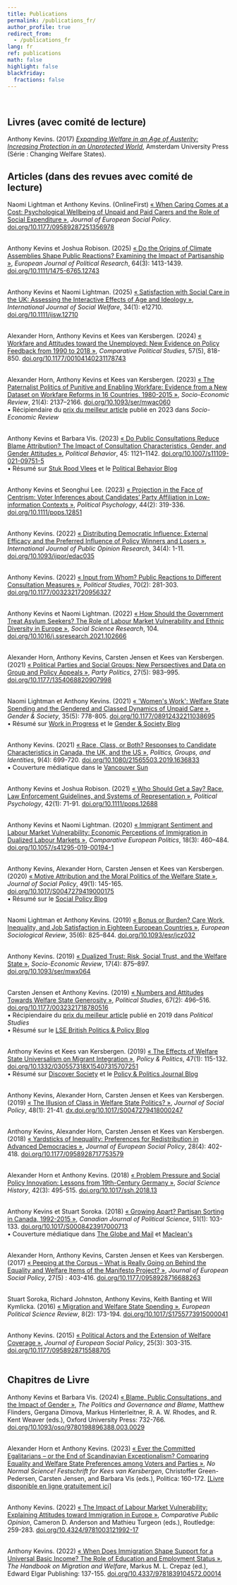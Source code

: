 ```yaml
---
title: Publications
permalink: /publications_fr/
author_profile: true
redirect_from:
  - /publications_fr
lang: fr
ref: publications
math: false
highlight: false
blackfriday: 
  fractions: false
---
```


&nbsp;

<div class="pub-section">

<h2>Livres (avec comité de lecture)</h2>

Anthony Kevins. (2017) <a href="https://repository.lboro.ac.uk/articles/book/Expanding_welfare_in_an_age_of_austerity_Increasing_protection_in_an_unprotected_world/9994709"><em>Expanding Welfare in an Age of Austerity: Increasing Protection in an Unprotected World</em></a>, Amsterdam University Press (Série : Changing Welfare States).

</div>

<div class="pub-section">

<h2>Articles (dans des revues avec comité de lecture)</h2>

Naomi Lightman et Anthony Kevins. (OnlineFirst) <a href="https://journals.sagepub.com/doi/epub/10.1177/09589287251356978">« When Caring Comes at a Cost: Psychological Wellbeing of Unpaid and Paid Carers and the Role of Social Expenditure »</a>, <em>Journal of European Social Policy</em>. <a href="https://doi.org/10.1177/09589287251356978">doi.org/10.1177/09589287251356978</a><br><br>

Anthony Kevins et Joshua Robison. (2025) <a href="https://ejpr.onlinelibrary.wiley.com/doi/epdf/10.1111/1475-6765.12743">« Do the Origins of Climate Assemblies Shape Public Reactions? Examining the Impact of Partisanship »</a>, <em>European Journal of Political Research</em>, 64(3): 1413-1439. <a href="https://doi.org/10.1111/1475-6765.12743">doi.org/10.1111/1475-6765.12743</a><br><br>

Anthony Kevins et Naomi Lightman. (2025) <a href="https://onlinelibrary.wiley.com/doi/epdf/10.1111/ijsw.12710">« Satisfaction with Social Care in the UK: Assessing the Interactive Effects of Age and Ideology »</a>, <em>International Journal of Social Welfare</em>, 34(1): e12710. <a href="https://doi.org/10.1111/ijsw.12710">doi.org/10.1111/ijsw.12710</a><br><br>

Alexander Horn, Anthony Kevins et Kees van Kersbergen. (2024) <a href="https://journals.sagepub.com/doi/epub/10.1177/00104140231178743">« Workfare and Attitudes toward the Unemployed: New Evidence on Policy Feedback from 1990 to 2018 »</a>, <em>Comparative Political Studies</em>, 57(5), 818-850. <a href="https://doi.org/10.1177/00104140231178743">doi.org/10.1177/00104140231178743</a><br><br>

Alexander Horn, Anthony Kevins et Kees van Kersbergen. (2023) <a href="https://academic.oup.com/ser/advance-article-pdf/doi/10.1093/ser/mwac060/48182000/mwac060.pdf">« The Paternalist Politics of Punitive and Enabling Workfare: Evidence from a New Dataset on Workfare Reforms in 16 Countries, 1980-2015 »</a>, <em>Socio-Economic Review</em>, 21(4): 2137–2166. <a href="https://doi.org/10.1093/ser/mwac060">doi.org/10.1093/ser/mwac060</a><br>
• Récipiendaire du <a href="https://sase.org/publications/socio-economic-review/ser-best-paper-awards/">prix du meilleur article</a> publié en 2023 dans <em>Socio-Economic Review</em><br><br>

Anthony Kevins et Barbara Vis. (2023)  <a href="https://link.springer.com/content/pdf/10.1007/s11109-021-09751-5.pdf">« Do Public Consultations Reduce Blame Attribution? The Impact of Consultation Characteristics, Gender, and Gender Attitudes »</a>, <em>Political Behavior</em>, 45: 1121–1142. <a href="https://doi.org/10.1007/s11109-021-09751-5">doi.org/10.1007/s11109-021-09751-5</a><br>
• Résumé sur <a href="https://stukroodvlees.nl/meer-inspraak-minder-schuld/">Stuk Rood Vlees</a> et le <a href="http://politicalbehavior.wordpress.com/2021/10/11/%EF%BF%BC/">Political Behavior Blog</a><br><br>

Anthony Kevins et Seonghui Lee. (2023) <a href="https://onlinelibrary.wiley.com/doi/epdf/10.1111/pops.12851">« Projection in the Face of Centrism: Voter Inferences about Candidates’ Party Affiliation in Low-information Contexts »</a>, <em>Political Psychology</em>, 44(2): 319-336. <a href="https://doi.org/10.1111/pops.12851">doi.org/10.1111/pops.12851</a><br><br>

Anthony Kevins. (2022) <a href="https://academic.oup.com/ijpor/article-pdf/34/4/edac035/48077125/edac035.pdf">« Distributing Democratic Influence: External Efficacy and the Preferred Influence of Policy Winners and Losers »</a>, <em>International Journal of Public Opinion Research</em>, 34(4): 1-11. <a href="https://doi.org/10.1093/ijpor/edac035">doi.org/10.1093/ijpor/edac035</a><br><br>

Anthony Kevins. (2022) <a href="https://journals.sagepub.com/doi/pdf/10.1177/0032321720956327">« Input from Whom? Public Reactions to Different Consultation Measures »</a>, <em>Political Studies</em>, 70(2): 281-303. <a href="https://doi.org/10.1177/0032321720956327">doi.org/10.1177/0032321720956327</a><br><br>

Anthony Kevins et Naomi Lightman. (2022)  <a href="https://anthonykevins.github.io/files/Asylum_Seekers.pdf">« How Should the Government Treat Asylum Seekers? The Role of Labour Market Vulnerability and Ethnic Diversity in Europe »</a>, <em>Social Science Research</em>, 104. <a href="https://doi.org/10.1016/j.ssresearch.2021.102666">doi.org/10.1016/j.ssresearch.2021.102666</a><br><br>

Alexander Horn, Anthony Kevins, Carsten Jensen et Kees van Kersbergen. (2021) <a href="https://repository.lboro.ac.uk/articles/journal_contribution/Political_parties_and_social_groups_New_perspectives_and_data_on_group_and_policy_appeals/11628444">« Political Parties and Social Groups: New Perspectives and Data on Group and Policy Appeals »</a>, <em>Party Politics</em>, 27(5): 983–995. <a href="https://doi.org/10.1177/1354068820907998">doi.org/10.1177/1354068820907998</a><br><br>

Naomi Lightman et Anthony Kevins. (2021) <a href="https://journals.sagepub.com/doi/pdf/10.1177/08912432211038695">« 'Women's Work': Welfare State Spending and the Gendered and Classed Dynamics of Unpaid Care »</a>, <em>Gender & Society</em>,  35(5): 778-805. <a href="https://doi.org/10.1177/08912432211038695">doi.org/10.1177/08912432211038695</a><br>
• Résumé sur <a href="http://www.wipsociology.org/2021/09/16/womens-work-and-the-welfare-state-new-analysis-quantifies-how-gender-class-and-social-policy-shape-unpaid-care-work/">Work in Progress</a> et le <a href="https://gendersociety.wordpress.com/2021/09/03/womens-work-and-the-welfare-state-new-analysis-quantifies-how-gender-class-and-social-policy-shape-unpaid-care-work/">Gender & Society Blog</a><br><br>

Anthony Kevins. (2021) <a href="https://www.tandfonline.com/doi/pdf/10.1080/21565503.2019.1636833?needAccess=true">« Race, Class, or Both? Responses to Candidate Characteristics in Canada, the UK, and the US »</a>, <em>Politics, Groups, and Identities</em>, 9(4): 699-720. <a href="https://doi.org/10.1080/21565503.2019.1636833">doi.org/10.1080/21565503.2019.1636833</a><br>
• Couverture médiatique dans le <a href="https://vancouversun.com/opinion/columnists/women-people-colour-get-fewer-votes-canada-studies">Vancouver Sun</a><br><br>

Anthony Kevins et Joshua Robison. (2021) <a href="https://onlinelibrary.wiley.com/doi/epdf/10.1111/pops.12688">« Who Should Get a Say? Race, Law Enforcement Guidelines, and Systems of Representation »</a>, <em>Political Psychology</em>, 42(1): 71-91. <a href="https://doi.org/10.1111/pops.12688">doi.org/10.1111/pops.12688</a><br><br>

Anthony Kevins et Naomi Lightman. (2020) <a href="https://repository.lboro.ac.uk/articles/journal_contribution/Immigrant_sentiment_and_labour_market_vulnerability_economic_perceptions_of_immigration_in_dualized_labour_markets/9976301">« Immigrant Sentiment and Labour Market Vulnerability: Economic Perceptions of Immigration in Dualized Labour Markets »</a>, <em>Comparative European Politics</em>, 18(3): 460–484. <a href="https://doi.org/10.1057/s41295-019-00194-1">doi.org/10.1057/s41295-019-00194-1</a><br><br>

Anthony Kevins, Alexander Horn, Carsten Jensen et Kees van Kersbergen. (2020) <a href="https://www.cambridge.org/core/services/aop-cambridge-core/content/view/D2DC2B5761B7474254AB8BEC75CF9B0D/S0047279419000175a.pdf/motive_attribution_and_the_moral_politics_of_the_welfare_state.pdf">« Motive Attribution and the Moral Politics of the Welfare State »</a>, <em>Journal of Social Policy</em>, 49(1): 145-165. <a href="https://doi.org/10.1017/S0047279419000175">doi.org/10.1017/S0047279419000175</a><br>
• Résumé sur le <a href="https://socialpolicyblog.com/2019/05/08/explaining-other-peoples-stances-on-inequality/">Social Policy Blog</a><br><br>

Naomi Lightman et Anthony Kevins. (2019) <a href="https://repository.lboro.ac.uk/articles/journal_contribution/Bonus_or_burden_Care_work_inequality_and_job_satisfaction_in_eighteen_European_countries/9976268">« Bonus or Burden? Care Work, Inequality, and Job Satisfaction in Eighteen European Countries »</a>, <em>European Sociological Review</em>, 35(6): 825–844. <a href="https://doi.org/10.1093/esr/jcz032">doi.org/10.1093/esr/jcz032</a><br><br>

Anthony Kevins. (2019) <a href="https://repository.lboro.ac.uk/articles/journal_contribution/Dualized_trust_risk_social_trust_and_the_welfare_state/9976265">« Dualized Trust: Risk, Social Trust, and the Welfare State »</a>, <em>Socio-Economic Review</em>, 17(4): 875–897. <a href="https://doi.org/10.1093/ser/mwx064">doi.org/10.1093/ser/mwx064</a><br><br>

Carsten Jensen et Anthony Kevins. (2019) <a href="http://journals.sagepub.com/doi/pdf/10.1177/0032321718780516">« Numbers and Attitudes Towards Welfare State Generosity »</a>, <em>Political Studies</em>, 67(2): 496–516. <a href="https://doi.org/10.1177/0032321718780516">doi.org/10.1177/0032321718780516</a><br>
• Récipiendaire du <a href="https://journals.sagepub.com/page/psx/collections/virtual-special-issues/harrison-prize-winners">prix du meilleur article</a> publié en 2019 dans <em>Political Studies</em><br>
• Résumé sur le <a href="http://blogs.lse.ac.uk/politicsandpolicy/how-claims-about-welfare-benefit-levels-affect-public-opinion/">LSE British Politics & Policy Blog</a><br><br>

Anthony Kevins et Kees van Kersbergen. (2019) <a href="https://repository.lboro.ac.uk/articles/journal_contribution/The_effects_of_welfare_state_universalism_on_migrant_integration/9976226">« The Effects of Welfare State Universalism on Migrant Integration »</a>, <em>Policy & Politics</em>, 47(1): 115-132. <a href="https://doi.org/10.1332/030557318X15407315707251">doi.org/10.1332/030557318X15407315707251</a><br>
• Résumé sur <a href="https://discoversociety.org/2019/02/06/policy-and-politics-one-of-us-how-welfare-states-help-shape-immigrant-integration/">Discover Society</a> et le <a href="https://policyandpoliticsblog.com/2019/02/20/one-of-us-how-welfare-states-help-shape-immigrant-integration/">Policy & Politics Journal Blog</a><br><br>

Anthony Kevins, Alexander Horn, Carsten Jensen et Kees van Kersbergen. (2019) <a href="https://repository.lboro.ac.uk/articles/journal_contribution/The_illusion_of_class_in_welfare_state_politics_/9976223">« The Illusion of Class in Welfare State Politics? »</a>, <em>Journal of Social Policy</em>, 48(1): 21-41. <a href="https://dx.doi.org/10.1017/S0047279418000247">dx.doi.org/10.1017/S0047279418000247</a><br><br>

Anthony Kevins, Alexander Horn, Carsten Jensen et Kees van Kersbergen. (2018) <a href="https://repository.lboro.ac.uk/articles/journal_contribution/Yardsticks_of_inequality_Preferences_for_redistribution_in_advanced_democracies/9976232">« Yardsticks of Inequality: Preferences for Redistribution in Advanced Democracies »</a>, <em>Journal of European Social Policy</em>, 28(4): 402-418. <a href="https://doi.org/10.1177/0958928717753579">doi.org/10.1177/0958928717753579</a><br><br>

Alexander Horn et Anthony Kevins. (2018) <a href="https://repository.lboro.ac.uk/articles/journal_contribution/Problem_pressure_and_social_policy_innovation_Lessons_from_nineteenth-century_Germany/9976235">« Problem Pressure and Social Policy Innovation: Lessons from 19th-Century Germany »</a>, <em>Social Science History</em>, 42(3): 495-515. <a href="https://doi.org/10.1017/ssh.2018.13">doi.org/10.1017/ssh.2018.13</a><br><br>

Anthony Kevins et Stuart Soroka. (2018) <a href="https://repository.lboro.ac.uk/articles/journal_contribution/Growing_apart_Partisan_sorting_in_Canada_1992_2015/9976238">« Growing Apart? Partisan Sorting in Canada, 1992-2015 »</a>, <em>Canadian Journal of Political Science</em>, 51(1): 103-133. <a href="https://doi.org/10.1017/S0008423917000713">doi.org/10.1017/S0008423917000713</a><br>
• Couverture médiatique dans <a href="https://www.theglobeandmail.com/opinion/big-tent-politics-is-now-all-but-dead/article24944734/">The Globe and Mail</a> et <a href="https://www.macleans.ca/politics/this-is-whats-wrong-with-canadas-right/">Maclean's</a><br><br>

Alexander Horn, Anthony Kevins, Carsten Jensen et Kees van Kersbergen. (2017) <a href="https://repository.lboro.ac.uk/articles/journal_contribution/Peeping_at_the_corpus_What_is_really_going_on_behind_the_equality_and_welfare_items_of_the_Manifesto_project_/9976253">« Peeping at the Corpus – What is Really Going on Behind the Equality and Welfare Items of the Manifesto Project? »</a>, <em>Journal of European Social Policy</em>, 27(5) : 403-416. <a href="https://doi.org/10.1177/0958928716688263">doi.org/10.1177/0958928716688263</a><br><br>

Stuart Soroka, Richard Johnston, Anthony Kevins, Keith Banting et Will Kymlicka. (2016) <a href="https://repository.lboro.ac.uk/articles/journal_contribution/Migration_and_welfare_state_spending/9976256">« Migration and Welfare State Spending »</a>, <em>European Political Science Review</em>, 8(2): 173-194. <a href="https://doi.org/10.1017/S1755773915000041">doi.org/10.1017/S1755773915000041</a><br><br>

Anthony Kevins. (2015) <a href="https://repository.lboro.ac.uk/articles/journal_contribution/Political_actors_public_opinion_and_the_extension_of_welfare_coverage/9976259">« Political Actors and the Extension of Welfare Coverage »</a>, <em>Journal of European Social Policy</em>, 25(3): 303-315. <a href="https://doi.org/10.1177/0958928715588705">doi.org/10.1177/0958928715588705</a><br><br>

</div>

<div class="pub-section">

<h2>Chapitres de Livre</h2>

Anthony Kevins et Barbara Vis. (2024) <a href="https://repository.lboro.ac.uk/articles/chapter/Blame_public_consultations_and_the_impact_of_gender/26319091">« Blame, Public Consultations, and the Impact of Gender »</a>, <em>The Politics and Governance and Blame</em>, Matthew Flinders, Gergana Dimova, Markus Hinterleitner, R. A. W. Rhodes, and R. Kent Weaver (eds.), Oxford University Press: 732-766. <a href="https://doi.org/10.1093/oso/9780198896388.003.0029">doi.org/10.1093/oso/9780198896388.003.0029</a><br><br>

Alexander Horn et Anthony Kevins. (2023) <a href="https://repository.lboro.ac.uk/articles/chapter/Ever_the_committed_egalitarians_or_the_end_of_Scandinavian_exceptionalism_Comparing_equality_and_welfare_state_preferences_among_voters_and_parties/24220813">« Ever the Committed Egalitarians – or the End of Scandinavian Exceptionalism? Comparing Equality and Welfare State Preferences among Voters and Parties »</a>, <em>No Normal Science!  Festschrift for Kees van Kersbergen</em>, Christoffer Green-Pedersen, Carsten Jensen, and Barbara Vis (eds.), Politica: 160-172. <a href="https://politica.dk/fileadmin/politica/Billeder/Books/no_normal_science/no_normal_science_.pdf">[Livre disponible en ligne gratuitement ici]</a><br><br>

Anthony Kevins. (2022) <a href="https://anthonykevins.github.io/files/CPO_Chapter_14.pdf">« The Impact of Labour Market Vulnerability: Explaining Attitudes toward Immigration in Europe »</a>, <em>Comparative Public Opinion</em>, Cameron D. Anderson and Mathieu Turgeon (eds.), Routledge: 259-283. <a href="https://doi.org/10.4324/9781003121992-17">doi.org/10.4324/9781003121992-17</a><br><br>

Anthony Kevins. (2022) <a href="https://anthonykevins.github.io/files/UBI.pdf">« When Does Immigration Shape Support for a Universal Basic Income? The Role of Education and Employment Status »</a>, <em>The Handbook on Migration and Welfare</em>, Markus M. L. Crepaz (ed.), Edward Elgar Publishing: 137-155. <a href="https://doi.org/10.4337/9781839104572.00014">doi.org/10.4337/9781839104572.00014</a><br><br>

</div>